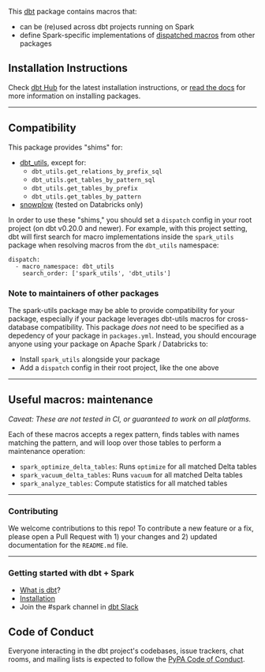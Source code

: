 This [dbt](https://github.com/dbt-labs/dbt) package contains macros 
that:
- can be (re)used across dbt projects running on Spark
- define Spark-specific implementations of [dispatched macros](https://docs.getdbt.com/reference/dbt-jinja-functions/dispatch) from other packages

## Installation Instructions

Check [dbt Hub](https://hub.getdbt.com) for the latest installation 
instructions, or [read the docs](https://docs.getdbt.com/docs/package-management) 
for more information on installing packages.

----

## Compatibility

This package provides "shims" for:
- [dbt_utils](https://github.com/dbt-labs/dbt-utils), except for:
    - `dbt_utils.get_relations_by_prefix_sql`
    - `dbt_utils.get_tables_by_pattern_sql`
    - `dbt_utils.get_tables_by_prefix`
    - `dbt_utils.get_tables_by_pattern`
- [snowplow](https://github.com/dbt-labs/snowplow) (tested on Databricks only)

In order to use these "shims," you should set a `dispatch` config in your root project (on dbt v0.20.0 and newer). For example, with this project setting, dbt will first search for macro implementations inside the `spark_utils` package when resolving macros from the `dbt_utils` namespace:
```
dispatch:
  - macro_namespace: dbt_utils
    search_order: ['spark_utils', 'dbt_utils']
```

### Note to maintainers of other packages

The spark-utils package may be able to provide compatibility for your package, especially if your package leverages dbt-utils macros for cross-database compatibility. This package _does not_ need to be specified as a depedency of your package in `packages.yml`. Instead, you should encourage anyone using your package on Apache Spark / Databricks to:
- Install `spark_utils` alongside your package
- Add a `dispatch` config in their root project, like the one above

----

## Useful macros: maintenance

_Caveat: These are not tested in CI, or guaranteed to work on all platforms._

Each of these macros accepts a regex pattern, finds tables with names matching the pattern, and will loop over those tables to perform a maintenance operation:

- `spark_optimize_delta_tables`: Runs `optimize` for all matched Delta tables
- `spark_vacuum_delta_tables`: Runs `vacuum` for all matched Delta tables
- `spark_analyze_tables`: Compute statistics for all matched tables

----

### Contributing

We welcome contributions to this repo! To contribute a new feature or a fix, 
please open a Pull Request with 1) your changes and 2) updated documentation for 
the `README.md` file.

----

### Getting started with dbt + Spark

- [What is dbt](https://docs.getdbt.com/docs/introduction)?
- [Installation](https://github.com/dbt-labs/dbt-spark)
- Join the #spark channel in [dbt Slack](http://slack.getdbt.com/)


## Code of Conduct

Everyone interacting in the dbt project's codebases, issue trackers, chat rooms, 
and mailing lists is expected to follow the 
[PyPA Code of Conduct](https://www.pypa.io/en/latest/code-of-conduct/).
